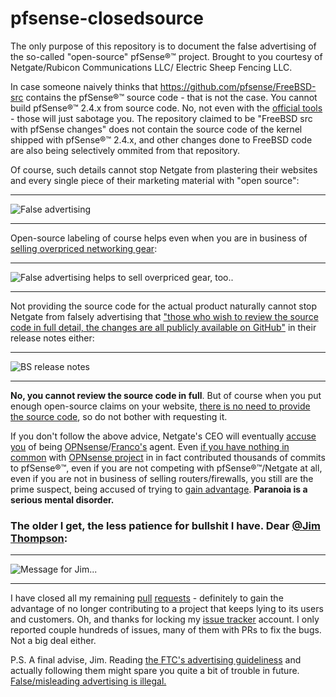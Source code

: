 # pfsense-closedsource
The only purpose of this repository is to document the false advertising of the so-called "open-source" pfSense®™ project. Brought to you courtesy of Netgate/Rubicon Communications LLC/ Electric Sheep Fencing LLC.

In case someone naively thinks that https://github.com/pfsense/FreeBSD-src contains the pfSense®™ source code - that is not the case. You cannot build pfSense®™ 2.4.x from source code. No, not even with the [official tools](https://github.com/pfsense/pfsense/tree/master/tools) - those will just sabotage you. The repository claimed to be "FreeBSD src with pfSense changes" does not contain the source code of the kernel shipped with pfSense®™ 2.4.x, and other changes done to FreeBSD code are also being selectively ommited from that repository.

Of course, such details cannot stop Netgate from plastering their websites and every single piece of their marketing material with "open source":
***
![False advertising](https://github.com/doktornotor/pfsense-closedsource/blob/master/screenshot_pfsense_org_website_01.png)
***

Open-source labeling of course helps even when you are in business of [selling overpriced networking gear](https://store.netgate.com/):
***
![False advertising helps to sell overpriced gear, too..](https://github.com/doktornotor/pfsense-closedsource/blob/master/screenshot_netgate_store_oss.png)
***


Not providing the source code for the actual product naturally cannot stop Netgate from falsely advertising that ["those who wish to review the source code in full detail, the changes are all publicly available on GitHub"](https://www.netgate.com/blog/pfsense-2-4-1-release-now-available.html) in their release notes either:
***
![BS release notes](https://github.com/doktornotor/pfsense-closedsource/blob/master/screenshot_relnotes_241.png)
***

__No, you cannot review the source code in full__. But of course when you put enough open-source claims on your website, [there is no need to provide the source code](https://forum.pfsense.org/index.php?topic=138822.msg759561#msg759561), so do not bother with requesting it.

If you don't follow the above advice, Netgate's CEO will eventually [accuse you](https://forum.pfsense.org/index.php?topic=137636.msg754001#msg754001) of being [OPNsense](https://opnsense.org/)/[Franco's](https://github.com/fichtner) agent. Even [if you have nothing in common](https://forum.pfsense.org/index.php?topic=138822.msg758739#msg758739) with [OPNsense project](https://github.com/opnsense) in in fact contributed thousands of commits to pfSense®™, even if you are not competing with pfSense®™/Netgate at all, even if you are not in business of selling routers/firewalls, you still are the prime suspect, being accused of trying to [gain advantage](https://forum.pfsense.org/index.php?topic=138804.msg759343#msg759343). __Paranoia is a serious mental disorder.__

### The older I get, the less patience for bullshit I have. Dear [@Jim Thompson](https://twitter.com/gonzopancho):
***
![Message for Jim...](https://github.com/doktornotor/pfsense-closedsource/blob/master/allergic-to-your-bullshit.png)
***

I have closed all my remaining [pull](https://github.com/pfsense/FreeBSD-ports/pulls?utf8=%E2%9C%93&q=is%3Apr%20is%3Aclosed%20author%3Adoktornotor%20) [requests](https://github.com/pfsense/pfsense/pulls?utf8=%E2%9C%93&q=is%3Apr%20is%3Aclosed%20author%3Adoktornotor%20) - definitely to gain the advantage of no longer contributing to a project that keeps lying to its users and customers. Oh, and thanks for locking my [issue tracker](https://redmine.pfsense.org/projects/pfsense/) account. I only reported couple hundreds of issues, many of them with PRs to fix the bugs. Not a big deal either.

P.S. A final advise, Jim. Reading [the FTC's advertising guideliness](https://www.ftc.gov/tips-advice/business-center/guidance/advertising-faqs-guide-small-business) and actually following them might spare you quite a bit of trouble in future. [False/misleading advertising is illegal.](https://www.ftc.gov/news-events/media-resources/truth-advertising)

